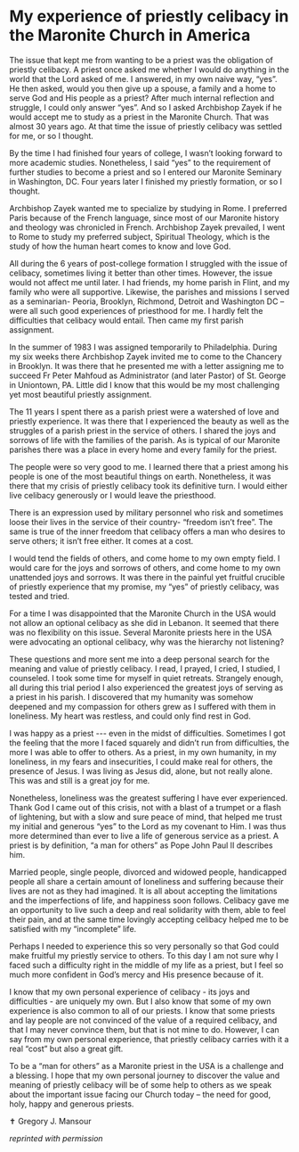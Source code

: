 # My experience of priestly celibacy in the Maronite Church in America

The issue that kept me from wanting to be a priest was the obligation of priestly celibacy.  A priest once asked me whether I would do anything in the world that the Lord asked of me.  I answered, in my own naive way, “yes”.  He then asked, would you then give up a spouse, a family and a home to serve God and His people as a priest?  After much internal reflection and struggle, I could only answer “yes”.  And so I asked Archbishop Zayek if he would accept me to study as a priest in the Maronite Church.  That was almost 30 years ago. At that time the issue of priestly celibacy was settled for me, or so I thought.

By the time I had finished four years of college, I wasn’t looking forward to more academic studies.  Nonetheless, I said “yes” to the requirement of further studies to become a priest and so I entered our Maronite Seminary in Washington, DC.  Four years later I finished my priestly formation, or so I thought. 

Archbishop Zayek wanted me to specialize by studying in Rome.  I preferred Paris because of the French language, since most of our Maronite history and theology was chronicled in French.  Archbishop Zayek prevailed, I went to Rome to study my preferred subject, Spiritual Theology, which is the study of how the human heart comes to know and love God.

All during the 6 years of post-college formation I struggled with the issue of celibacy, sometimes living it better than other times.  However, the issue would not affect me until later.  I had friends, my home parish in Flint, and my family who were all supportive. Likewise, the parishes and missions I served as a seminarian- Peoria, Brooklyn, Richmond, Detroit and Washington DC – were all such good experiences of priesthood for me.  I hardly felt the difficulties that celibacy would entail.  Then came my first parish assignment.

In the summer of 1983 I was assigned temporarily to Philadelphia. During my six weeks there Archbishop Zayek invited me to come to the Chancery in Brooklyn. It was there that he presented me with a letter assigning me to succeed Fr Peter Mahfoud as Administrator (and later Pastor) of St. George in Uniontown, PA.  Little did I know that this would be my most challenging yet most beautiful priestly assignment.

The 11 years I spent there as a parish priest were a watershed of love and priestly experience.  It was there that I experienced the beauty as well as the struggles of a parish priest in the service of others.  I shared the joys and sorrows of life with the families of the parish.  As is typical of our Maronite parishes there was a place in every home and every family for the priest.

The people were so very good to me.  I learned there that a priest among his people is one of the most beautiful things on earth.  Nonetheless, it was there that my crisis of priestly celibacy took its definitive turn.  I would either live celibacy generously or I would leave the priesthood. 

There is an expression used by military personnel who risk and sometimes loose their lives in the service of their country- “freedom isn’t free”.  The same is true of the inner freedom that celibacy offers a man who desires to serve others; it isn’t free either.  It comes at a cost.

I would tend the fields of others, and come home to my own empty field.  I would care for the joys and sorrows of others, and come home to my own unattended joys and sorrows.  It was there in the painful yet fruitful crucible of priestly experience that my promise, my “yes” of priestly celibacy, was tested and tried. 

For a time I was disappointed that the Maronite Church in the USA would not allow an optional celibacy as she did in Lebanon.  It seemed that there was no flexibility on this issue.  Several Maronite priests here in the USA were advocating an optional celibacy, why was the hierarchy not listening?

These questions and more sent me into a deep personal search for the meaning and value of priestly celibacy.  I read, I prayed, I cried, I studied, I counseled.  I took some time for myself in quiet retreats. Strangely enough, all during this trial period I also experienced the greatest joys of serving as a priest in his parish. I discovered that my humanity was somehow deepened and my compassion for others grew as I suffered with them in loneliness. My heart was restless, and could only find rest in God.

I was happy as a priest --- even in the midst of difficulties.  Sometimes I got the feeling that the more I faced squarely and didn’t run from difficulties, the more I was able to offer to others. As a priest, in my own humanity, in my loneliness, in my fears and insecurities, I could make real for others, the presence of Jesus.  I was living as Jesus did, alone, but not really alone. This was and still is a great joy for me. 

Nonetheless, loneliness was the greatest suffering I have ever experienced.  Thank God I came out of this crisis, not with a blast of a trumpet or a flash of lightening, but with a slow and sure peace of mind, that helped me trust my initial and generous “yes” to the Lord as my covenant to Him. I was thus more determined than ever to live a life of generous service as a priest. A priest is by definition, “a man for others” as Pope John Paul II describes him.

Married people, single people, divorced and widowed people, handicapped people all share a certain amount of loneliness and suffering because their lives are not as they had imagined. It is all about accepting the limitations and the imperfections of life, and happiness soon follows. Celibacy gave me an opportunity to live such a deep and real solidarity with them, able to feel their pain, and at the same time lovingly accepting celibacy helped me to be satisfied with my “incomplete” life.

Perhaps I needed to experience this so very personally so that God could make fruitful my priestly service to others.  To this day I am not sure why I faced such a difficulty right in the middle of my life as a priest, but I feel so much more confident in God’s mercy and His presence because of it.

I know that my own personal experience of celibacy - its joys and difficulties - are uniquely my own.  But I also know that some of my own experience is also common to all of our priests.  I know that some priests and lay people are not convinced of the value of a required celibacy, and that I may never convince them, but that is not mine to do.  However, I can say from my own personal experience, that priestly celibacy carries with it a real “cost” but also a great gift.

To be a “man for others” as a Maronite priest in the USA is a challenge and a blessing.  I hope that my own personal journey to discover the value and meaning of priestly celibacy will be of some help to others as we speak about the important issue facing our Church today – the need for good, holy, happy and generous priests.

&#10013; Gregory J. Mansour

*reprinted with permission*
